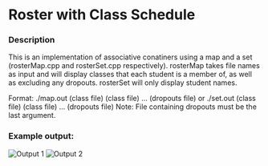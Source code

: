 # Roster with Class Schedule
### Description
This is an implementation of associative conatiners using a map and a set (rosterMap.cpp and rosterSet.cpp respectively). rosterMap takes file names as input and will 
display classes that each student is a member of, as well as excluding any dropouts. rosterSet will only display student names.

Format: ./map.out (class file) (class file) ... (dropouts file)
or ./set.out (class file) (class file) ... (dropouts file)
Note: File containing dropouts must be the last argument.

### Example output:

![Output 1](https://i.imgur.com/1oPJuGp.png)
![Output 2](https://i.imgur.com/sWZ0CqQ.png)
